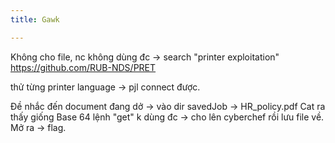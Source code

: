```yaml
---
title: Gawk

---
```


Không cho file, nc không dùng đc -> search "printer exploitation" 
https://github.com/RUB-NDS/PRET

thử từng printer language -> pjl connect được.

Đề nhắc đến document đang dở -> vào dir savedJob -> HR_policy.pdf
Cat ra thấy giống Base 64
lệnh "get" k dùng đc -> cho lên cyberchef rồi lưu file về. Mở ra -> flag.
